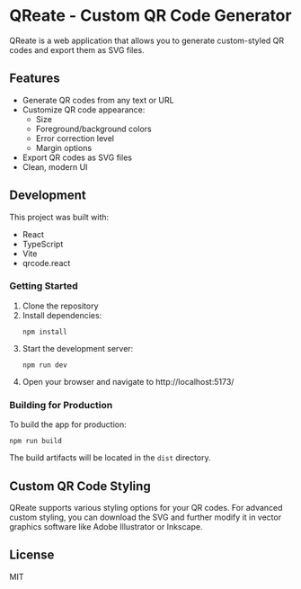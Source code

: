 # QReate - Custom QR Code Generator

QReate is a web application that allows you to generate custom-styled QR codes and export them as SVG files.

## Features

- Generate QR codes from any text or URL
- Customize QR code appearance:
  - Size
  - Foreground/background colors
  - Error correction level
  - Margin options
- Export QR codes as SVG files
- Clean, modern UI

## Development

This project was built with:
- React
- TypeScript
- Vite
- qrcode.react

### Getting Started

1. Clone the repository
2. Install dependencies:
   ```
   npm install
   ```
3. Start the development server:
   ```
   npm run dev
   ```
4. Open your browser and navigate to http://localhost:5173/

### Building for Production

To build the app for production:

```
npm run build
```

The build artifacts will be located in the `dist` directory.

## Custom QR Code Styling

QReate supports various styling options for your QR codes. For advanced custom styling, you can download the SVG and further modify it in vector graphics software like Adobe Illustrator or Inkscape.

## License

MIT
